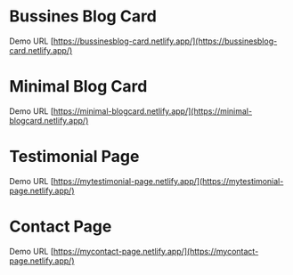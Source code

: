 # Bussines Blog Card

  Demo URL [https://bussinesblog-card.netlify.app/](https://bussinesblog-card.netlify.app/)

# Minimal Blog Card 

  Demo URL [https://minimal-blogcard.netlify.app/](https://minimal-blogcard.netlify.app/)
  
# Testimonial Page

  Demo URL [https://mytestimonial-page.netlify.app/](https://mytestimonial-page.netlify.app/)

# Contact Page

  Demo URL [https://mycontact-page.netlify.app/](https://mycontact-page.netlify.app/)
